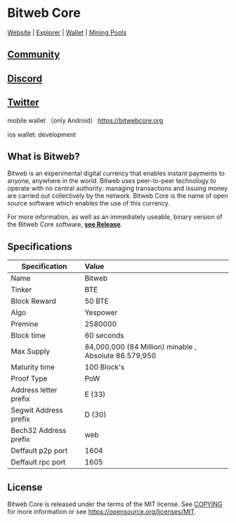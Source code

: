 Bitweb Core
=====================================

[Website](https://bitwebcore.org/) | [Explorer](https://explorer.bitwebcore.org/)  | [Wallet](https://bitwebcore.org/wallet) | [Mining Pools](https://miningpoolstats.stream/bitweb) 

[Community](https://community.bitwebcore.org/)
-------------

[Discord](https://discord.gg/wBTp5mtcnu)
-------------

[Twitter](https://twitter.com/BitwebBTE)
-------------
mobile wallet （only Android）:https://bitwebcore.org

ios wallet: development


What is Bitweb?
------------------

Bitweb is an experimental digital currency that enables instant payments to
anyone, anywhere in the world. Bitweb uses peer-to-peer technology to operate
with no central authority: managing transactions and issuing money are carried
out collectively by the network. Bitweb Core is the name of open source
software which enables the use of this currency.

For more information, as well as an immediately useable, binary version of
the Bitweb Core software, **[see Release](https://github.com/bitweb-project/bitweb/releases)**.

Specifications
------

| Specification          | Value                  |
| ---------------------- |:-----------------------|
| Name                   | Bitweb          |
| Tinker                 | BTE           |
| Block Reward           | 50  BTE           |
| Algo                   | Yespower           |
| Premine                | 2580000               |
| Block time             | 60 seconds             |
| Max Supply             | 84,000,000 (84 Million) minable , Absolute 86.579,950|
| Maturity time          | 100 Block's           |
| Proof Type             | PoW          |
| Address letter prefix  | E (33)           |
| Segwit Address prefix  | D (30)           |
| Bech32 Address prefix  | web           |
| Deffault p2p port      | 1604          |
| Deffault rpc port      | 1605           |

License
-------

Bitweb Core is released under the terms of the MIT license. See [COPYING](COPYING) for more
information or see https://opensource.org/licenses/MIT.
